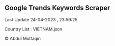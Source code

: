 

## Google Trends Keywords Scraper 
 
Last Update 24-04-2023 , 23:59:25

Country List :
VIETNAM.json



© Abdul Muttaqin 

